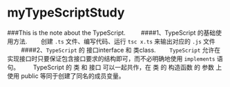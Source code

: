 # myTypeScriptStudy
###This is the note about the TypeScript.    
####1、TypeScript 的基础使用方法.
&emsp;&emsp;创建 `.ts` 文件、编写代码、运行 `tsc x.ts` 来输出对应的 `.js` 文件    
####2、`TypeScript` 的 接口interface 和 类class.
&emsp;&emsp;`TypeScript` 允许在实现接口时只要保证包含接口要求的结构即可，而不必明确地使用 `implements` 语句。
&emsp;&emsp;TypeScript 的 类 和 接口 可以一起共作，在 类 的 构造函数 的 参数 上使用 public 等同于创建了同名的成员变量。
